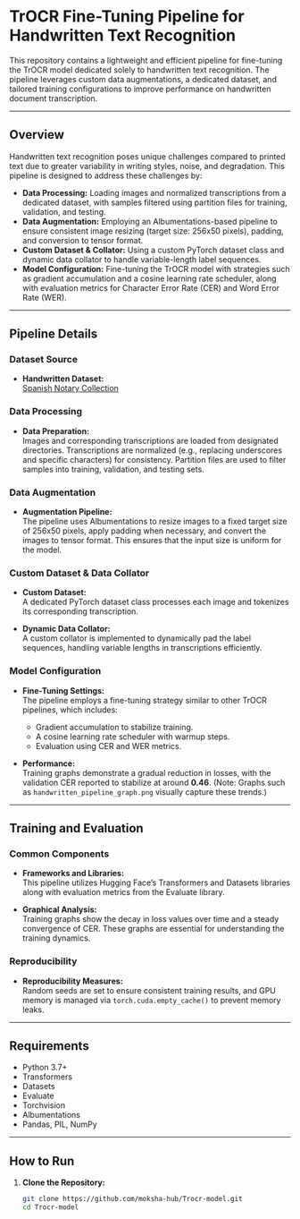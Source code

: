# TrOCR Fine-Tuning Pipeline for Handwritten Text Recognition

This repository contains a lightweight and efficient pipeline for fine-tuning the TrOCR model dedicated solely to handwritten text recognition. The pipeline leverages custom data augmentations, a dedicated dataset, and tailored training configurations to improve performance on handwritten document transcription.

---

## Overview

Handwritten text recognition poses unique challenges compared to printed text due to greater variability in writing styles, noise, and degradation. This pipeline is designed to address these challenges by:

- **Data Processing:** Loading images and normalized transcriptions from a dedicated dataset, with samples filtered using partition files for training, validation, and testing.
- **Data Augmentation:** Employing an Albumentations-based pipeline to ensure consistent image resizing (target size: 256x50 pixels), padding, and conversion to tensor format.
- **Custom Dataset & Collator:** Using a custom PyTorch dataset class and dynamic data collator to handle variable-length label sequences.
- **Model Configuration:** Fine-tuning the TrOCR model with strategies such as gradient accumulation and a cosine learning rate scheduler, along with evaluation metrics for Character Error Rate (CER) and Word Error Rate (WER).

---

## Pipeline Details

### Dataset Source

- **Handwritten Dataset:**  
  [Spanish Notary Collection](https://github.com/raopr/SpanishNotaryCollection)

### Data Processing

- **Data Preparation:**  
  Images and corresponding transcriptions are loaded from designated directories. Transcriptions are normalized (e.g., replacing underscores and specific characters) for consistency. Partition files are used to filter samples into training, validation, and testing sets.

### Data Augmentation

- **Augmentation Pipeline:**  
  The pipeline uses Albumentations to resize images to a fixed target size of 256x50 pixels, apply padding when necessary, and convert the images to tensor format. This ensures that the input size is uniform for the model.

### Custom Dataset & Data Collator

- **Custom Dataset:**  
  A dedicated PyTorch dataset class processes each image and tokenizes its corresponding transcription.
  
- **Dynamic Data Collator:**  
  A custom collator is implemented to dynamically pad the label sequences, handling variable lengths in transcriptions efficiently.

### Model Configuration

- **Fine-Tuning Settings:**  
  The pipeline employs a fine-tuning strategy similar to other TrOCR pipelines, which includes:
  - Gradient accumulation to stabilize training.
  - A cosine learning rate scheduler with warmup steps.
  - Evaluation using CER and WER metrics.
  
- **Performance:**  
  Training graphs demonstrate a gradual reduction in losses, with the validation CER reported to stabilize at around **0.46**. (Note: Graphs such as `handwritten_pipeline_graph.png` visually capture these trends.)

---

## Training and Evaluation

### Common Components

- **Frameworks and Libraries:**  
  This pipeline utilizes Hugging Face’s Transformers and Datasets libraries along with evaluation metrics from the Evaluate library.
  
- **Graphical Analysis:**  
  Training graphs show the decay in loss values over time and a steady convergence of CER. These graphs are essential for understanding the training dynamics.

### Reproducibility

- **Reproducibility Measures:**  
  Random seeds are set to ensure consistent training results, and GPU memory is managed via `torch.cuda.empty_cache()` to prevent memory leaks.

---

## Requirements

- Python 3.7+
- Transformers
- Datasets
- Evaluate
- Torchvision
- Albumentations
- Pandas, PIL, NumPy

---

## How to Run

1. **Clone the Repository:**

   ```bash
   git clone https://github.com/moksha-hub/Trocr-model.git
   cd Trocr-model

